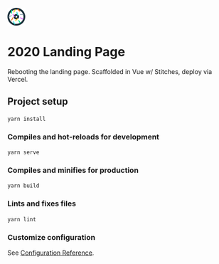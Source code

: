 ![The new donut logo...because it's tasty](https://raw.githubusercontent.com/ponchofreedo/personal-landing/master/das_donut.png)

# 2020 Landing Page
Rebooting the landing page. Scaffolded in Vue w/ Stitches, deploy via Vercel.

## Project setup
```
yarn install
```

### Compiles and hot-reloads for development
```
yarn serve
```

### Compiles and minifies for production
```
yarn build
```

### Lints and fixes files
```
yarn lint
```

### Customize configuration
See [Configuration Reference](https://cli.vuejs.org/config/).

